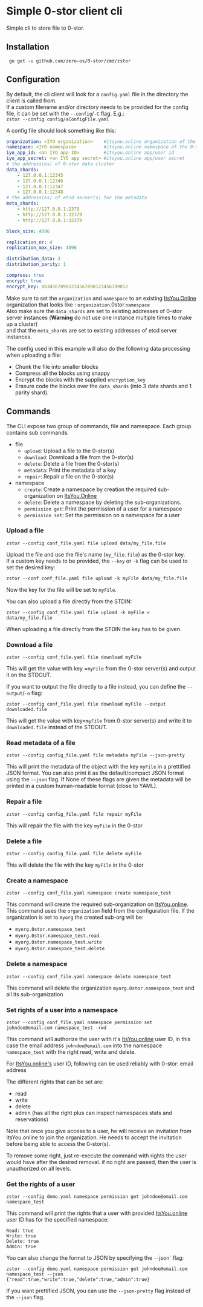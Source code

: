 # Simple 0-stor client cli

Simple cli to store file to 0-stor.

## Installation

```
 go get -u github.com/zero-os/0-stor/cmd/zstor
```

## Configuration

By default, the cli client will look for a `config.yaml` file in the directory the client is called from.  
If a custom filename and/or directory needs to be provided for the config file, it can be set with the `--config`/`-C` flag. E.g.:  
`zstor --config config/aConfigFile.yaml`

A config file should look something like this:
```yaml
organization: <IYO organization>    #itsyou.online organization of the 0-stor
namespace: <IYO namespace>          #itsyou.online namespace of the 0-stor
iyo_app_id: <an IYO app ID>         #itsyou.online app/user id
iyo_app_secret: <an IYO app secret> #itsyou.online app/user secret
# the address(es) of 0-stor data cluster 
data_shards:
    - 127.0.0.1:12345
    - 127.0.0.1:12346
    - 127.0.0.1:12347
    - 127.0.0.1:12348
# the address(es) of etcd server(s) for the metadata
meta_shards:
    - http://127.0.0.1:2379
    - http://127.0.0.1:22379
    - http://127.0.0.1:32379

block_size: 4096

replication_nr: 4
replication_max_size: 4096

distribution_data: 3
distribution_parity: 1

compress: true
encrypt: true
encrypt_key: ab345678901234567890123456789012
```

Make sure to set the `organization` and `namespace` to an existing [ItsYou.Online][iyo] organization that looks like : `organization`.0stor.`namespace`  
Also make sure the `data_shards` are set to existing addresses of 0-stor server instances (**Warning** do not use one instance multiple times to make up a cluster)  
and that the `meta_shards` are set to existing addresses of etcd server instances.

The config used in this example will also do the following data processing when uploading a file:
- Chunk the file into smaller blocks
- Compress all the blocks using snappy
- Encrypt the blocks with the supplied `encryption_key`
- Erasure code the blocks over the `data_shards` (into 3 data shards and 1 parity shard).

## Commands
The CLI expose two group of commands, file and namespace. Each group contains sub commands.

- file
  - `upload`: Upload a file to the 0-stor(s)
  - `download`: Download a file from the 0-stor(s)
  - `delete`: Delete a file from the 0-stor(s)
  - `metadata`: Print the metadata of a key
  - `repair`: Repair a file on the 0-stor(s)
- namespace
  - `create`: Create a namespace by creation the required sub-organization on [ItsYou.Online][iyo]
  - `delete`: Delete a namespace by deleting the sub-organizations.
  - `permission get`: Print the permission of a user for a namespace
  - `permission set`: Set the permission on a namespace for a user

### Upload a file

```
zstor --config conf_file.yaml file upload data/my_file.file
```

Upload the file and use the file's name (`my_file.file`) as the 0-stor key.  
If a custom key needs to be provided, the `--key` or `-k` flag can be used to set the desired key:

```
zstor --conf conf_file.yaml file upload -k myFile data/my_file.file
```

Now the key for the file will be set to `myFile`.

You can also upload a file directly from the STDIN:

```
zstor --config conf_file.yaml file upload -k myFile < data/my_file.file
```

When uploading a file directly from the STDIN the key has to be given.

### Download a file

```
zstor --config conf_file.yaml file download myFile
```

This will get the value with key =`myFile`
from the 0-stor server(s) and output it on the STDOUT.

If you want to output the file directly to a file instead,
you can define the `--output`/`-o` flag:

```
zstor --config conf_file.yaml file download myFile --output downloaded.file
```

This will get the value with key=`myFile`
from 0-stor server(s) and write it to `downloaded.file` instead of the STDOUT.

### Read metadata of a file

```
zstor --config config_file.yaml file metadata myFile --json-pretty
```

This will print the metadata of the object with the key `myFile` in a prettified JSON format.
You can also print it as the default/compact JSON format using the `--json` flag.
If None of these flags are given the metadata will be printed in a custom human-readable format (close to YAML).

### Repair a file

```
zstor --config config_file.yaml file repair myFile
```
This will repair the file with the key `myFile` in the 0-stor

### Delete a file

```
zstor --config config_file.yaml file delete myFile
```
This will delete the file with the key `myFile` in the 0-stor

### Create a namespace

```
zstor --config conf_file.yaml namespace create namespace_test
```

This command will create the required sub-organization on [ItsYou.online][iyo].
This command uses the `organization` field from the configuration file. If the organization is set to `myorg` the created sub-org will be:
- `myorg.0stor.namespace_test`
- `myorg.0stor.namespace_test.read`
- `myorg.0stor.namespace_test.write`
- `myorg.0stor.namespace_test.delete`

### Delete a namespace
```
zstor --config conf_file.yaml namespace delete namespace_test
```

This command will delete the organization `myorg.0stor.namespace_test` and all its sub-organization

### Set rights of a user into a namespace

```
zstor --config conf_file.yaml namespace permission set johndoe@email.com namespace_test -rwd
```

This command will authorize the user with it's [ItsYou.online][iyo] user ID,
in this case the email address `johndoe@email.com` into the namespace `namespace_test`
with the right read, write and delete.

For [ItsYou.online's][iyo] user ID, following can be used reliably with 0-stor: email address

The different rights that can be set are:
- read
- write
- delete
- admin (has all the right plus can inspect namespaces stats and reservations)

Note that once you give access to a user, he will receive an invitation from ItsYou.online to join the organization. He needs to accept the invitation before being able to access the 0-stor(s).

To remove some right, just re-execute the command with rights the user would have after the desired removal.
if no right are passed, then the user is unauthorized on all levels.

### Get the rights of a user

```
zstor --config demo.yaml namespace permission get johndoe@email.com namespace_test
```

This command will print the rights that a user with provided [ItsYou.online][iyo] user ID has for the specified namespace:

```
Read: true
Write: true
Delete: true
Admin: true
```

You can also change the format to JSON by specifying the `--`json` flag:

```
zstor --config demo.yaml namespace permission get johndoe@email.com namespace_test --json
{"read":true,"write":true,"delete":true,"admin":true}
```

If you want prettified JSON, you can use the `--json-pretty` flag instead of the `--json` flag.

[iyo]: https://itsyou.online/